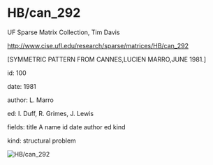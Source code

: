 # HB/can_292

 UF Sparse Matrix Collection, Tim Davis

 http://www.cise.ufl.edu/research/sparse/matrices/HB/can_292

 [SYMMETRIC PATTERN FROM CANNES,LUCIEN MARRO,JUNE 1981.]

 id: 100

 date: 1981

 author: L. Marro

 ed: I. Duff, R. Grimes, J. Lewis

 fields: title A name id date author ed kind

 kind: structural problem

![HB/can_292](http://yifanhu.net/GALLERY/GRAPHS/GIF_SMALL/HB@can_292.gif)
